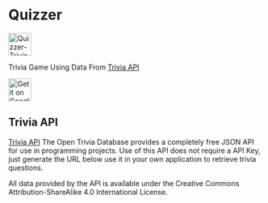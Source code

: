 # Quizzer

<img src='https://github.com/DevKazonovic/Quizzer/blob/653e246c2b8d0e8daf7c96e1a9ae678b9dfe54d5/app/src/main/ic_launcher-playstore.png' alt='Quizzer-Trivia Game' height='45' /> 

Trivia Game Using Data From [Trivia API](https://opentdb.com/api_config.php)

<a href='https://play.google.com/store/apps/details?id=com.devkazonovic.projects.quizzer'>
   <img src='https://simplemobiletools.com/assets/images/google-play.png' alt='Get it on Google Play' height='45' />
</a>
</br>

## Trivia API

[Trivia API](https://opentdb.com/api_config.php)
The Open Trivia Database provides a completely free JSON API for use in programming projects. Use of this API does not require a API Key, just generate the URL below use it in your own application to retrieve trivia questions.

All data provided by the API is available under the Creative Commons Attribution-ShareAlike 4.0 International License. 
